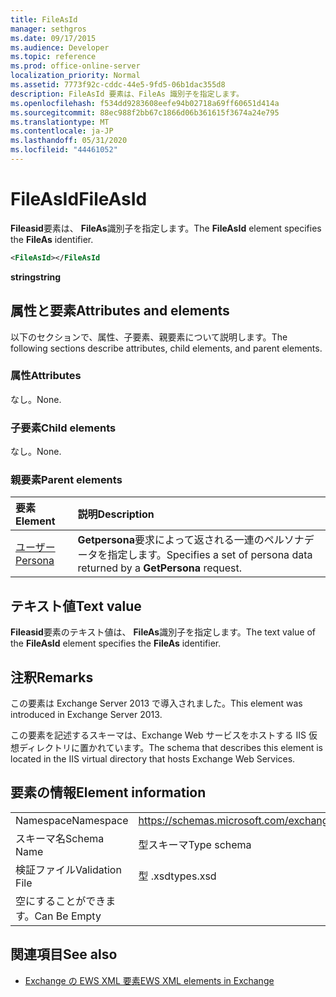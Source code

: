 ```yaml
---
title: FileAsId
manager: sethgros
ms.date: 09/17/2015
ms.audience: Developer
ms.topic: reference
ms.prod: office-online-server
localization_priority: Normal
ms.assetid: 7773f92c-cddc-44e5-9fd5-06b1dac355d8
description: FileAsId 要素は、FileAs 識別子を指定します。
ms.openlocfilehash: f534dd9283608eefe94b02718a69ff60651d414a
ms.sourcegitcommit: 88ec988f2bb67c1866d06b361615f3674a24e795
ms.translationtype: MT
ms.contentlocale: ja-JP
ms.lasthandoff: 05/31/2020
ms.locfileid: "44461052"
---
```

# <a name="fileasid"></a><span data-ttu-id="b2d95-103">FileAsId</span><span class="sxs-lookup"><span data-stu-id="b2d95-103">FileAsId</span></span>

<span data-ttu-id="b2d95-104">**Fileasid**要素は、 **FileAs**識別子を指定します。</span><span class="sxs-lookup"><span data-stu-id="b2d95-104">The **FileAsId** element specifies the **FileAs** identifier.</span></span> 
  
```XML
<FileAsId></FileAsId
```

 <span data-ttu-id="b2d95-105">**string**</span><span class="sxs-lookup"><span data-stu-id="b2d95-105">**string**</span></span>
## <a name="attributes-and-elements"></a><span data-ttu-id="b2d95-106">属性と要素</span><span class="sxs-lookup"><span data-stu-id="b2d95-106">Attributes and elements</span></span>

<span data-ttu-id="b2d95-107">以下のセクションで、属性、子要素、親要素について説明します。</span><span class="sxs-lookup"><span data-stu-id="b2d95-107">The following sections describe attributes, child elements, and parent elements.</span></span>
  
### <a name="attributes"></a><span data-ttu-id="b2d95-108">属性</span><span class="sxs-lookup"><span data-stu-id="b2d95-108">Attributes</span></span>

<span data-ttu-id="b2d95-109">なし。</span><span class="sxs-lookup"><span data-stu-id="b2d95-109">None.</span></span>
  
### <a name="child-elements"></a><span data-ttu-id="b2d95-110">子要素</span><span class="sxs-lookup"><span data-stu-id="b2d95-110">Child elements</span></span>

<span data-ttu-id="b2d95-111">なし。</span><span class="sxs-lookup"><span data-stu-id="b2d95-111">None.</span></span>
  
### <a name="parent-elements"></a><span data-ttu-id="b2d95-112">親要素</span><span class="sxs-lookup"><span data-stu-id="b2d95-112">Parent elements</span></span>

|<span data-ttu-id="b2d95-113">**要素**</span><span class="sxs-lookup"><span data-stu-id="b2d95-113">**Element**</span></span>|<span data-ttu-id="b2d95-114">**説明**</span><span class="sxs-lookup"><span data-stu-id="b2d95-114">**Description**</span></span>|
|:-----|:-----|
|[<span data-ttu-id="b2d95-115">ユーザー</span><span class="sxs-lookup"><span data-stu-id="b2d95-115">Persona</span></span>](persona.md) <br/> |<span data-ttu-id="b2d95-116">**Getpersona**要求によって返される一連のペルソナデータを指定します。</span><span class="sxs-lookup"><span data-stu-id="b2d95-116">Specifies a set of persona data returned by a **GetPersona** request.</span></span>  <br/> |
   
## <a name="text-value"></a><span data-ttu-id="b2d95-117">テキスト値</span><span class="sxs-lookup"><span data-stu-id="b2d95-117">Text value</span></span>

<span data-ttu-id="b2d95-118">**Fileasid**要素のテキスト値は、 **FileAs**識別子を指定します。</span><span class="sxs-lookup"><span data-stu-id="b2d95-118">The text value of the **FileAsId** element specifies the **FileAs** identifier.</span></span> 
  
## <a name="remarks"></a><span data-ttu-id="b2d95-119">注釈</span><span class="sxs-lookup"><span data-stu-id="b2d95-119">Remarks</span></span>

<span data-ttu-id="b2d95-120">この要素は Exchange Server 2013 で導入されました。</span><span class="sxs-lookup"><span data-stu-id="b2d95-120">This element was introduced in Exchange Server 2013.</span></span>
  
<span data-ttu-id="b2d95-121">この要素を記述するスキーマは、Exchange Web サービスをホストする IIS 仮想ディレクトリに置かれています。</span><span class="sxs-lookup"><span data-stu-id="b2d95-121">The schema that describes this element is located in the IIS virtual directory that hosts Exchange Web Services.</span></span>
  
## <a name="element-information"></a><span data-ttu-id="b2d95-122">要素の情報</span><span class="sxs-lookup"><span data-stu-id="b2d95-122">Element information</span></span>

|||
|:-----|:-----|
|<span data-ttu-id="b2d95-123">Namespace</span><span class="sxs-lookup"><span data-stu-id="b2d95-123">Namespace</span></span>  <br/> |https://schemas.microsoft.com/exchange/services/2006/types  <br/> |
|<span data-ttu-id="b2d95-124">スキーマ名</span><span class="sxs-lookup"><span data-stu-id="b2d95-124">Schema Name</span></span>  <br/> |<span data-ttu-id="b2d95-125">型スキーマ</span><span class="sxs-lookup"><span data-stu-id="b2d95-125">Type schema</span></span>  <br/> |
|<span data-ttu-id="b2d95-126">検証ファイル</span><span class="sxs-lookup"><span data-stu-id="b2d95-126">Validation File</span></span>  <br/> |<span data-ttu-id="b2d95-127">型 .xsd</span><span class="sxs-lookup"><span data-stu-id="b2d95-127">types.xsd</span></span>  <br/> |
|<span data-ttu-id="b2d95-128">空にすることができます。</span><span class="sxs-lookup"><span data-stu-id="b2d95-128">Can Be Empty</span></span>  <br/> ||
   
## <a name="see-also"></a><span data-ttu-id="b2d95-129">関連項目</span><span class="sxs-lookup"><span data-stu-id="b2d95-129">See also</span></span>



- [<span data-ttu-id="b2d95-130">Exchange の EWS XML 要素</span><span class="sxs-lookup"><span data-stu-id="b2d95-130">EWS XML elements in Exchange</span></span>](ews-xml-elements-in-exchange.md)


